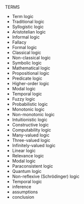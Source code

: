 TERMS

- Term logic
- Traditional logic
- Syllogistic logic
- Aristotelian logic
- Informal logic
- Fallacy
- Formal logic
- Classical logic
- Non-classical logic
- Symbolic logic
- Mathematical logic
- Propositional logic
- Predicate logic
- Higher-order logic
- Modal logic
- Temporal logic
- Fuzzy logic
- Probabilistic logic
- Monotonic logic
- Non-monotonic logic
- Intuitionistic logic
- Constructive logic
- Computability logic
- Many-valued logic
- Three-valued logic
- Infinitely-valued logic
- Linear logic
- Relevance logic
- Modal logic
- Paraconsistent logic
- Quantum logic
- Non-reflexive (Schrödinger) logic
- Temporal logic
- inference
- assumptions
- conclusion
